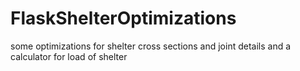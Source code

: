 # FlaskShelterOptimizations
some optimizations for shelter cross sections and joint details and a calculator for load of shelter 
